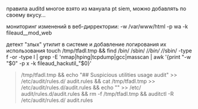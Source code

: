 правила auditd
многое взято из мануала pt siem,
можно добавлять по своему вкусу...

мониторинг изменений в веб-дирректории:
-w /var/www/html -p wa -k fileaud__mod_web

детект "злых" утилит в системе и добавление логирования их использования
touch /tmp/tfadl.tmp && find /bin/ /sbin/ /*/bin/ /*/sbin/ -type f -or -type l | grep -E
'nmap|hping|tcpdump|gcc|masscan | awk '{print "-w "$0" -p x -k fileaud_hackutil_"$0}'
> /tmp/tfadl.tmp && echo "## Suspicious utilities usage audit" >> /etc/audit/rules.d/
audit.rules && cat /tmp/tfadl.tmp >> /etc/audit/rules.d/audit.rules && echo "" >> /etc/
audit/rules.d/audit.rules && rm -f /tmp/tfadl.tmp && auditctl -R /etc/audit/rules.d/
audit.rules

